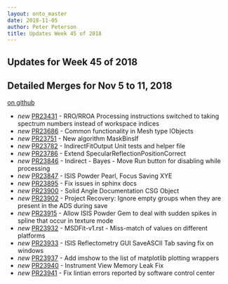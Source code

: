 ```yaml
---
layout: onto_master
date: 2018-11-05
author: Peter Peterson
title: Updates Week 45 of 2018
---
```

Updates for Week 45 of 2018
---------------------------

Detailed Merges for Nov 5 to 11, 2018
-------------------------------------
[on github](https://github.com/mantidproject/mantid/pulls?q=is%3Apr+merged%3A2018-11-06..2018-11-11)

* *new* [PR23431](https://github.com/mantidproject/mantid/pull/23431) - RRO/RROA Processing instructions switched to taking spectrum numbers instead of workspace indices
* *new* [PR23686](https://github.com/mantidproject/mantid/pull/23686) - Common functionality in Mesh type IObjects
* *new* [PR23751](https://github.com/mantidproject/mantid/pull/23751) - New algorithm MaskBinsIf
* *new* [PR23782](https://github.com/mantidproject/mantid/pull/23782) - IndirectFitOutput Unit tests and helper file
* *new* [PR23786](https://github.com/mantidproject/mantid/pull/23786) - Extend SpecularReflectionPositionCorrect
* *new* [PR23846](https://github.com/mantidproject/mantid/pull/23846) - Indirect - Bayes - Move Run button for disabling while processing
* *new* [PR23847](https://github.com/mantidproject/mantid/pull/23847) - ISIS Powder Pearl, Focus Saving XYE
* *new* [PR23895](https://github.com/mantidproject/mantid/pull/23895) - Fix issues in sphinx docs
* *new* [PR23900](https://github.com/mantidproject/mantid/pull/23900) - Solid Angle Documentation CSG Object
* *new* [PR23902](https://github.com/mantidproject/mantid/pull/23902) - Project Recovery: Ignore empty groups when they are present in the ADS during save
* *new* [PR23915](https://github.com/mantidproject/mantid/pull/23915) - Allow ISIS Powder Gem to deal with sudden spikes in spline that occur in texture mode
* *new* [PR23932](https://github.com/mantidproject/mantid/pull/23932) - MSDFit-v1.rst - Miss-match of values on different platforms
* *new* [PR23933](https://github.com/mantidproject/mantid/pull/23933) - ISIS Reflectometry GUI SaveASCII Tab saving fix on windows
* *new* [PR23937](https://github.com/mantidproject/mantid/pull/23937) - Add imshow to the list of matplotlib plotting wrappers
* *new* [PR23940](https://github.com/mantidproject/mantid/pull/23940) - Instrument View Memory Leak Fix
* *new* [PR23941](https://github.com/mantidproject/mantid/pull/23941) - Fix lintian errors reported by software control center
